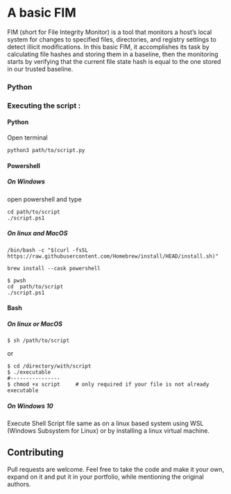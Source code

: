 
# A basic FIM
FIM (short for File Integrity Monitor) is a tool that monitors a host’s local system for changes to specified files, directories, and registry settings to detect illicit modifications. In this basic FIM, it accomplishes its task by calculating file hashes and storing them in a baseline, then the monitoring starts by verifying that the current file state hash is equal to the one stored in our trusted baseline.


### Python


### Executing the script : 

#### Python
Open terminal 
```shell
python3 path/to/script.py
```

#### Powershell
##### On Windows
open powershell and type
```shell
cd path/to/script
./script.ps1
```
##### On linux and MacOS
```shell
/bin/bash -c "$(curl -fsSL https://raw.githubusercontent.com/Homebrew/install/HEAD/install.sh)"
```
```shell
brew install --cask powershell
```
```shell
$ pwsh
cd  path/to/script
./script.ps1
```

#### Bash
##### On linux or MacOS
```shell
$ sh /path/to/script
```
or
```shell 
$ cd /directory/with/script
$ ./executable
#----------------
$ chmod +x script     # only required if your file is not already executable
```
##### On Windows 10
Execute Shell Script file same as on a linux based system using WSL (Windows Subsystem for Linux) or by installing a linux virtual machine.





## Contributing
Pull requests are welcome. Feel free to take the code and make it your own, expand on it and put it in your portfolio, while mentioning the original authors.

